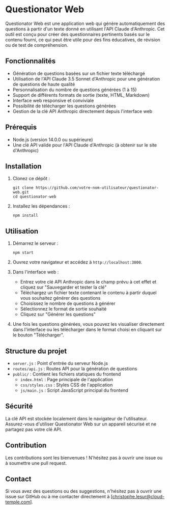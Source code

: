 # Questionator Web

Questionator Web est une application web qui génère automatiquement des questions à partir d'un texte donné en utilisant l'API Claude d'Anthropic. Cet outil est conçu pour créer des questionnaires pertinents basés sur le contenu fourni, ce qui peut être utile pour des fins éducatives, de révision ou de test de compréhension.

## Fonctionnalités

- Génération de questions basées sur un fichier texte téléchargé
- Utilisation de l'API Claude 3.5 Sonnet d'Anthropic pour une génération de questions de haute qualité
- Personnalisation du nombre de questions générées (1 à 15)
- Support de différents formats de sortie (texte, HTML, Markdown)
- Interface web responsive et conviviale
- Possibilité de télécharger les questions générées
- Gestion de la clé API Anthropic directement depuis l'interface web

## Prérequis

- Node.js (version 14.0.0 ou supérieure)
- Une clé API valide pour l'API Claude d'Anthropic (à obtenir sur le site d'Anthropic)

## Installation

1. Clonez ce dépôt :
   ```
   git clone https://github.com/votre-nom-utilisateur/questionator-web.git
   cd questionator-web
   ```

2. Installez les dépendances :
   ```
   npm install
   ```

## Utilisation

1. Démarrez le serveur :
   ```
   npm start
   ```

2. Ouvrez votre navigateur et accédez à `http://localhost:3000`.

3. Dans l'interface web :
   - Entrez votre clé API Anthropic dans le champ prévu à cet effet et cliquez sur "Sauvegarder et tester la clé"
   - Téléchargez un fichier texte contenant le contenu à partir duquel vous souhaitez générer des questions
   - Choisissez le nombre de questions à générer
   - Sélectionnez le format de sortie souhaité
   - Cliquez sur "Générer les questions"

4. Une fois les questions générées, vous pouvez les visualiser directement dans l'interface ou les télécharger dans le format choisi en cliquant sur le bouton "Télécharger".

## Structure du projet

- `server.js` : Point d'entrée du serveur Node.js
- `routes/api.js` : Routes API pour la génération de questions
- `public/` : Contient les fichiers statiques du frontend
  - `index.html` : Page principale de l'application
  - `css/styles.css` : Styles CSS de l'application
  - `js/main.js` : Script JavaScript principal du frontend

## Sécurité

La clé API est stockée localement dans le navigateur de l'utilisateur. Assurez-vous d'utiliser Questionator Web sur un appareil sécurisé et ne partagez pas votre clé API.

## Contribution

Les contributions sont les bienvenues ! N'hésitez pas à ouvrir une issue ou à soumettre une pull request.

## Contact

Si vous avez des questions ou des suggestions, n'hésitez pas à ouvrir une issue sur GitHub ou à me contacter directement à [christophe.lesur@cloud-temple.com].